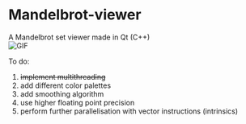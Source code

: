 # Mandelbrot-viewer
A Mandelbrot set viewer made in Qt (C++)  
![GIF](https://i.imgur.com/bPh7gU4.gif)  

To do:
1. ~~implement multithreading~~
2. add different color palettes 
3. add smoothing algorithm
4. use higher floating point precision
5. perform further parallelisation with vector instructions (intrinsics)
